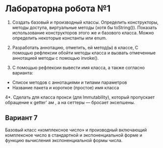 # Лабораторна робота №1

1. Создать базовый и производный классы. Определить конструкторы, методы доступа, виртуальные методы (хотя бы toString()). Показать использование конструкторов этого же и базового класса. Можно определить некоторые константы или enum.

2. Разработать аннотацию, отметить, ей метод(ы) в классе, С помощью рефлексии обойти методы класса и вызвать отмеченные аннотацией методы с помощью invoke().

3. С помощью рефлексии вывести имя класса, а также согласно варианта:
- Список методов с аннотациями и типами параметров
- Название пакета и короткое (простое) имя класса

4*. Сделать для класса прокси (для Immutability), который пропускает обращение к getter' ам , а на сеттеры — бросает эксепшены.

## Вариант 7

Базовый класс «комплексное число» и производный включающий комплексное число в стандартной и экспоненциальной форме и функцию вычисления экспоненциальной формы числа.
